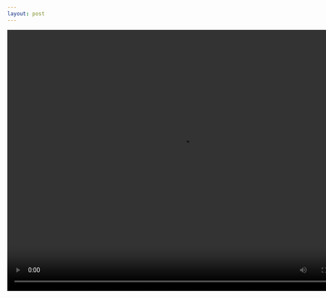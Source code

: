 ```yaml
---
layout: post
---
```


<video controls="controls" width="800" height="600" 
       name="Video Name" src="https://bonjarlow.github.io/video3.mov"></video>

